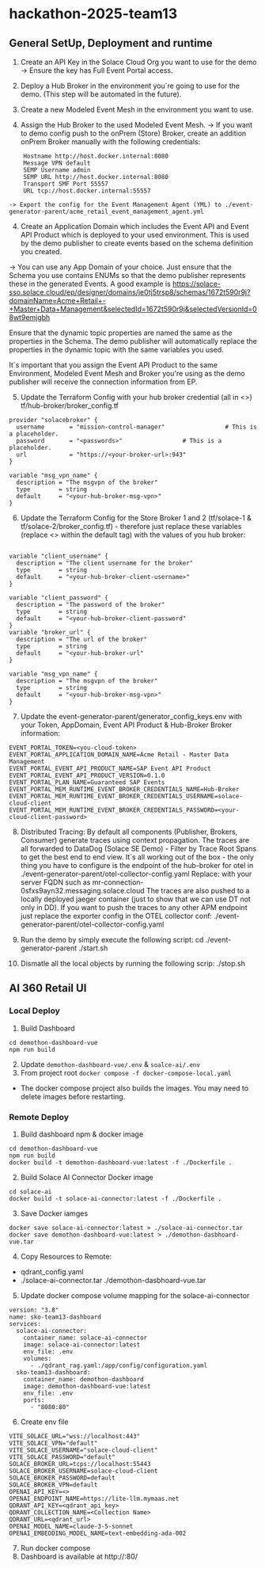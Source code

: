# hackathon-2025-team13


## General SetUp, Deployment and runtime

1. Create an API Key in the Solace Cloud Org you want to use for the demo -> Ensure the key has Full Event Portal access.

2. Deploy a Hub Broker in the environment you`re going to use for the demo. (This step will be automated in the future).

3. Create a new Modeled Event Mesh in the environment you want to use. 

3. Assign the Hub Broker to the used Modeled Event Mesh. 
   -> If you want to demo config push to the onPrem (Store) Broker, create an addition onPrem Broker manually with the following credentials: 

```
    Hostname http://host.docker.internal:8080
    Message VPN default
    SEMP Username admin
    SEMP URL http://host.docker.internal:8080
    Transport SMF Port 55557
    URL tcp://host.docker.internal:55557

```
    -> Export the config for the Event Management Agent (YML) to ./event-generator-parent/acme_retail_event_management_agent.yml

4. Create an Application Domain which includes the Event API and Event API Product which is deployed to your used environment. This is used by the demo publisher to create events based on the schema definition you created. 

-> You can use any App Domain of your choice. Just ensure that the Schema you use contains ENUMs so that the demo publisher represents these in the generated Events. A good example is https://solace-sso.solace.cloud/ep/designer/domains/je0tj5trsp8/schemas/1672t590r9j?domainName=Acme+Retail+-+Master+Data+Management&selectedId=1672t590r9j&selectedVersionId=08wt9emjgbh 

Ensure that the dynamic topic properties are named the same as the properties in the Schema. The demo publisher will automatically replace the properties in the dynamic topic with the same variables you used. 

It`s important that you assign the Event API Product to the same Environment, Modeled Event Mesh and Broker you're using as the demo publisher will receive the connection information from EP. 

5. Update the Terraform Config with your hub broker credential (all in <>) tf/hub-broker/broker_config.tf

```
provider "solacebroker" {
  username       = "mission-control-manager"                 # This is a placeholder.
  password       = "<passwords>"                 # This is a placeholder.
  url            = "https://<your-broker-url>:943"
}

variable "msg_vpn_name" {
  description = "The msgvpn of the broker"
  type        = string
  default     = "<your-hub-broker-msg-vpn>"
}

```

6. Update the Terraform Config for the Store Broker 1 and 2 (tf/solace-1 & tf/solace-2/broker_config.tf) - therefore just replace these variables (replace <> within the default tag) with the values of you hub broker:

```

variable "client_username" {
  description = "The client username for the broker"
  type        = string
  default     = "<your-hub-broker-client-username>"
}

variable "client_password" {
  description = "The password of the broker"
  type        = string
  default     = "<your-hub-broker-client-password"
}
variable "broker_url" {
  description = "The url of the broker"
  type        = string
  default     = "<your-hub-broker-url"
}

variable "msg_vpn_name" {
  description = "The msgvpn of the broker"
  type        = string
  default     = "<your-hub-broker-msg-vpn>"
}

```

7. Update the event-generator-parent/generator_config_keys.env with your Token, AppDomain, Event API Product & Hub-Broker Broker information: 

```
EVENT_PORTAL_TOKEN=<you-cloud-token>
EVENT_PORTAL_APPLICATION_DOMAIN_NAME=Acme Retail - Master Data Management
EVENT_PORTAL_EVENT_API_PRODUCT_NAME=SAP Event API Product
EVENT_PORTAL_EVENT_API_PRODUCT_VERSION=0.1.0
EVENT_PORTAL_PLAN_NAME=Guaranteed SAP Events
EVENT_PORTAL_MEM_RUNTIME_EVENT_BROKER_CREDENTIALS_NAME=Hub-Broker
EVENT_PORTAL_MEM_RUNTIME_EVENT_BROKER_CREDENTIALS_USERNAME=solace-cloud-client
EVENT_PORTAL_MEM_RUNTIME_EVENT_BROKER_CREDENTIALS_PASSWORD=<your-cloud-client-password>

```

8. Distributed Tracing: By default all components (Publisher, Brokers, Consumer) generate traces using context propagation. 
   The traces are all forwarded to DataDog (Solace SE Demo) - Filter by Trace Root Spans to get the best end to end view. 
   It`s all working out of the box - the only thing you have to configure is the endpoint of the hub-broker for otel in
   ./event-generator-parent/otel-collector-config.yaml 
   Replace: <your-hub-broker-server-name> with your server FQDN such as mr-connection-0sfxs9ayn32.messaging.solace.cloud 
   The traces are also pushed to a locally deployed jaeger container (just to show that we can use DT not only in DD). 
   If you want to push the traces to any other APM endpoint just replace the exporter config in the OTEL collector conf: 
   ./event-generator-parent/otel-collector-config.yaml 

9. Run the demo by simply execute the following script: 
cd ./event-generator-parent
./start.sh

10. Dismatle all the local objects by running the following scrip: 
./stop.sh


## AI 360 Retail UI
### Local Deploy

1. Build Dashboard

```
cd demothon-dashboard-vue
npm run build
```

2. Update `demothon-dashboard-vue/.env` & `soalce-ai/.env`
3. From project root `docker compose -f docker-compose-local.yaml`

- The docker compose project also builds the images. You may need to delete images before restarting.

### Remote Deploy

1. Build dashboard npm & docker image

```
cd demothon-dashboard-vue
npm run build
docker build -t demothon-dashboard-vue:latest -f ./Dockerfile .
```

2. Build Solace AI Connector Docker image

```
cd solace-ai
docker build -t solace-ai-connector:latest -f ./Dockerfile .
```

3. Save Docker iamges

```
docker save solace-ai-connector:latest > ./solace-ai-connector.tar
docker save demothon-dashboard-vue:latest > ./demothon-dasbhoard-vue.tar
```

4. Copy Resources to Remote:

- qdrant_config.yaml
- ./solace-ai-connector.tar
  ./demothon-dasbhoard-vue.tar

5. Update docker compose volume mapping for the solace-ai-connector

```
version: "3.8"
name: sko-team13-dashboard
services:
  solace-ai-connector:
    container_name: solace-ai-connector
    image: solace-ai-connector:latest
    env_file: .env
    volumes:
      - ./qdrant_rag.yaml:/app/config/configuration.yaml
  sko-team13-dashboard:
    container_name: demothon-dashboard
    image: demothon-dashboard-vue:latest
    env_file: .env
    ports:
      - "8080:80"

```

6. Create env file

```
VITE_SOLACE_URL="wss://localhost:443"
VITE_SOLACE_VPN="default"
VITE_SOLACE_USERNAME="solace-cloud-client"
VITE_SOLACE_PASSWORD="default"
SOLACE_BROKER_URL=tcps://localhost:55443
SOLACE_BROKER_USERNAME=solace-cloud-client
SOLACE_BROKER_PASSWORD=default
SOLACE_BROKER_VPN=default
OPENAI_API_KEY=<>
OPENAI_ENDPOINT_NAME=https://lite-llm.mymaas.net
QDRANT_API_KEY=<qdrant_api_key>
QDRANT_COLLECTION_NAME=<Collection Name>
QDRANT_URL=<qdrant_url>
OPENAI_MODEL_NAME=claude-3-5-sonnet
OPENAI_EMBEDDING_MODEL_NAME=text-embedding-ada-002
```

7. Run docker compose
8. Dashboard is available at http://<host>:80/
